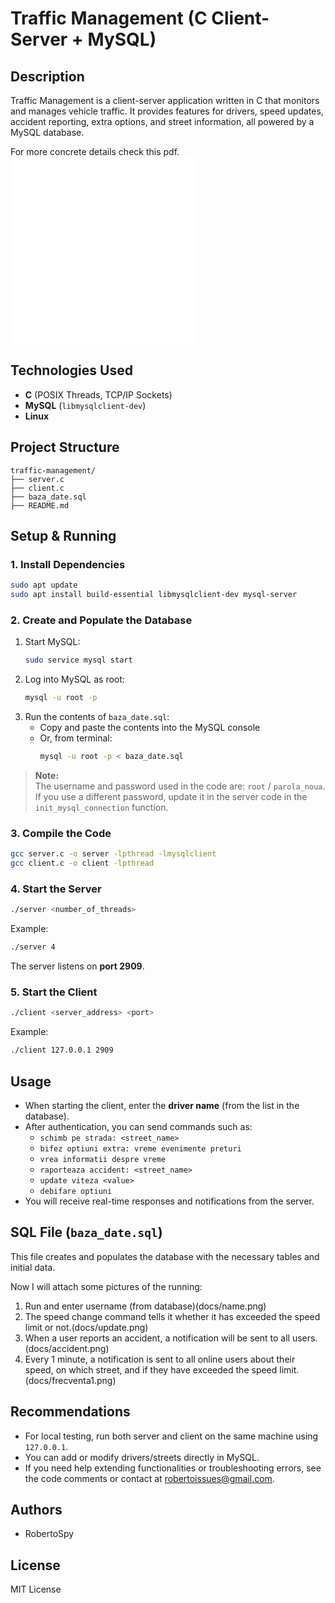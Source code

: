 # Traffic Management (C Client-Server + MySQL)

## Description

Traffic Management is a client-server application written in C that monitors and manages vehicle traffic. It provides features for drivers, speed updates, accident reporting, extra options, and street information, all powered by a MySQL database.

For more concrete details check this pdf. ![Documentation-romanian](RETELE.PDF)
 ![Documentation-english](RETELE-english.PDF)

## Technologies Used

- **C** (POSIX Threads, TCP/IP Sockets)
- **MySQL** (`libmysqlclient-dev`)
- **Linux**

## Project Structure

```
traffic-management/
├── server.c
├── client.c
├── baza_date.sql
├── README.md
```

## Setup & Running

### 1. Install Dependencies

```bash
sudo apt update
sudo apt install build-essential libmysqlclient-dev mysql-server
```

### 2. Create and Populate the Database

1. Start MySQL:
   ```bash
   sudo service mysql start
   ```
2. Log into MySQL as root:
   ```bash
   mysql -u root -p
   ```
3. Run the contents of `baza_date.sql`:
   - Copy and paste the contents into the MySQL console
   - Or, from terminal:
     ```bash
     mysql -u root -p < baza_date.sql
     ```

> **Note:**  
> The username and password used in the code are: `root` / `parola_noua`.  
> If you use a different password, update it in the server code in the `init_mysql_connection` function.

### 3. Compile the Code

```bash
gcc server.c -o server -lpthread -lmysqlclient
gcc client.c -o client -lpthread
```

### 4. Start the Server

```bash
./server <number_of_threads>
```
Example:
```bash
./server 4
```
The server listens on **port 2909**.

### 5. Start the Client

```bash
./client <server_address> <port>
```
Example:
```bash
./client 127.0.0.1 2909
```

## Usage

- When starting the client, enter the **driver name** (from the list in the database).
- After authentication, you can send commands such as:
  - `schimb pe strada: <street_name>`
  - `bifez optiuni extra: vreme evenimente preturi`
  - `vrea informatii despre vreme`
  - `raporteaza accident: <street_name>`
  - `update viteza <value>`
  - `debifare optiuni`
- You will receive real-time responses and notifications from the server.

## SQL File (`baza_date.sql`)

This file creates and populates the database with the necessary tables and initial data.


Now I will attach some pictures of the running:

1. Run and enter username (from database)(docs/name.png)
2. The speed change command tells it whether it has exceeded the speed limit or not.(docs/update.png)
3. When a user reports an accident, a notification will be sent to all users.(docs/accident.png)
4. Every 1 minute, a notification is sent to all online users about their speed, on which street, and if they have exceeded the speed limit.(docs/frecventa1.png)

## Recommendations

- For local testing, run both server and client on the same machine using `127.0.0.1`.
- You can add or modify drivers/streets directly in MySQL.
- If you need help extending functionalities or troubleshooting errors, see the code comments or contact at robertoissues@gmail.com.

## Authors

- RobertoSpy

## License

MIT License
